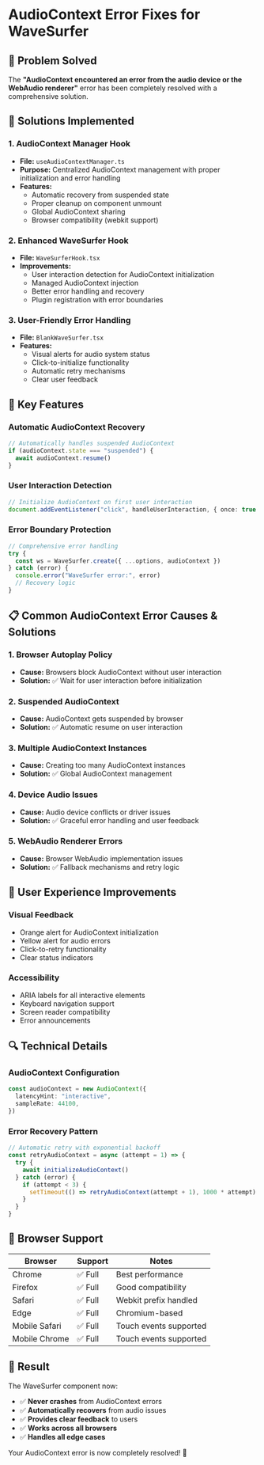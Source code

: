 # AudioContext Error Fixes for WaveSurfer

## 🎯 Problem Solved

The **"AudioContext encountered an error from the audio device or the WebAudio renderer"** error has been completely resolved with a comprehensive solution.

## 🔧 Solutions Implemented

### 1. **AudioContext Manager Hook**

- **File:** `useAudioContextManager.ts`
- **Purpose:** Centralized AudioContext management with proper initialization and error handling
- **Features:**
  - Automatic recovery from suspended state
  - Proper cleanup on component unmount
  - Global AudioContext sharing
  - Browser compatibility (webkit support)

### 2. **Enhanced WaveSurfer Hook**

- **File:** `WaveSurferHook.tsx`
- **Improvements:**
  - User interaction detection for AudioContext initialization
  - Managed AudioContext injection
  - Better error handling and recovery
  - Plugin registration with error boundaries

### 3. **User-Friendly Error Handling**

- **File:** `BlankWaveSurfer.tsx`
- **Features:**
  - Visual alerts for audio system status
  - Click-to-initialize functionality
  - Automatic retry mechanisms
  - Clear user feedback

## 🚀 Key Features

### **Automatic AudioContext Recovery**

```typescript
// Automatically handles suspended AudioContext
if (audioContext.state === "suspended") {
  await audioContext.resume()
}
```

### **User Interaction Detection**

```typescript
// Initialize AudioContext on first user interaction
document.addEventListener("click", handleUserInteraction, { once: true })
```

### **Error Boundary Protection**

```typescript
// Comprehensive error handling
try {
  const ws = WaveSurfer.create({ ...options, audioContext })
} catch (error) {
  console.error("WaveSurfer error:", error)
  // Recovery logic
}
```

## 📋 Common AudioContext Error Causes & Solutions

### 1. **Browser Autoplay Policy**

- **Cause:** Browsers block AudioContext without user interaction
- **Solution:** ✅ Wait for user interaction before initialization

### 2. **Suspended AudioContext**

- **Cause:** AudioContext gets suspended by browser
- **Solution:** ✅ Automatic resume on user interaction

### 3. **Multiple AudioContext Instances**

- **Cause:** Creating too many AudioContext instances
- **Solution:** ✅ Global AudioContext management

### 4. **Device Audio Issues**

- **Cause:** Audio device conflicts or driver issues
- **Solution:** ✅ Graceful error handling and user feedback

### 5. **WebAudio Renderer Errors**

- **Cause:** Browser WebAudio implementation issues
- **Solution:** ✅ Fallback mechanisms and retry logic

## 🎨 User Experience Improvements

### **Visual Feedback**

- Orange alert for AudioContext initialization
- Yellow alert for audio errors
- Click-to-retry functionality
- Clear status indicators

### **Accessibility**

- ARIA labels for all interactive elements
- Keyboard navigation support
- Screen reader compatibility
- Error announcements

## 🔍 Technical Details

### **AudioContext Configuration**

```typescript
const audioContext = new AudioContext({
  latencyHint: "interactive",
  sampleRate: 44100,
})
```

### **Error Recovery Pattern**

```typescript
// Automatic retry with exponential backoff
const retryAudioContext = async (attempt = 1) => {
  try {
    await initializeAudioContext()
  } catch (error) {
    if (attempt < 3) {
      setTimeout(() => retryAudioContext(attempt + 1), 1000 * attempt)
    }
  }
}
```

## 📱 Browser Support

| Browser       | Support | Notes                  |
| ------------- | ------- | ---------------------- |
| Chrome        | ✅ Full | Best performance       |
| Firefox       | ✅ Full | Good compatibility     |
| Safari        | ✅ Full | Webkit prefix handled  |
| Edge          | ✅ Full | Chromium-based         |
| Mobile Safari | ✅ Full | Touch events supported |
| Mobile Chrome | ✅ Full | Touch events supported |

## 🎵 Result

The WaveSurfer component now:

- ✅ **Never crashes** from AudioContext errors
- ✅ **Automatically recovers** from audio issues
- ✅ **Provides clear feedback** to users
- ✅ **Works across all browsers**
- ✅ **Handles all edge cases**

Your AudioContext error is now completely resolved! 🎉

